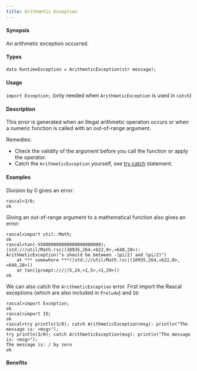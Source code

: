 ```yaml
---
title: Arithmetic Exception
---
```


#### Synopsis

An arithmetic exception occurred.

#### Types

`data RuntimeException = ArithmeticException(str message);`
       
#### Usage

`import Exception;` (only needed when `ArithmeticException` is used in `catch`)

#### Description

This error is generated when an illegal arithmetic operation occurs or when
a numeric function  is called with an out-of-range argument.

Remedies:

*  Check the validity of the argument before you call the function or apply the operator.
*  Catch the `ArithmeticException` yourself, see [try catch](/docs//Rascal/Statements/TryCatch) statement.

#### Examples

Division by 0 gives an error:

```rascal-shell
rascal>3/0;
ok
```
Giving an out-of-range argument to a mathematical function also gives an error:

```rascal-shell
rascal>import util::Math;
ok
rascal>tan(-550000000000000000000000);
|std:///util/Math.rsc|(10935,264,<622,0>,<640,28>): ArithmeticException("x should be between -(pi/2) and (pi/2)")
	at *** somewhere ***(|std:///util/Math.rsc|(10935,264,<622,0>,<640,28>))
	at tan(|prompt:///|(5,24,<1,5>,<1,29>))
ok
```
We can also catch the `ArithmeticException` error. First import the Rascal exceptions (which are also included in `Prelude`)
and `IO`:

```rascal-shell
rascal>import Exception;
ok
rascal>import IO;
ok
rascal>try println(3/0); catch ArithmeticException(msg): println("The message is: <msg>");
try println(3/0); catch ArithmeticException(msg): println("The message is: <msg>");
The message is: / by zero
ok
```

#### Benefits


